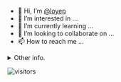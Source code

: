 - 👋 Hi, I’m [@loyep](https://github.com/loyep)
- 👀 I’m interested in ...
- 🌱 I’m currently learning ...
- 💞️ I’m looking to collaborate on ...
- 📫 How to reach me ...

<details>
  <summary>Other info.</summary>
  <br>

<!--START_SECTION:waka-->

```text
Vue.js       7 hrs 10 mins   ████████████████▒░░░░░░░░   65.38 %
TypeScript   2 hrs 33 mins   ██████░░░░░░░░░░░░░░░░░░░   23.36 %
Markdown     51 mins         ██░░░░░░░░░░░░░░░░░░░░░░░   07.81 %
JavaScript   20 mins         ▓░░░░░░░░░░░░░░░░░░░░░░░░   03.17 %
JSON         1 min           ░░░░░░░░░░░░░░░░░░░░░░░░░   00.25 %
```

<!--END_SECTION:waka-->

</details>

![visitors](https://visitor-badge.glitch.me/badge?page_id=loyep.loyep)
